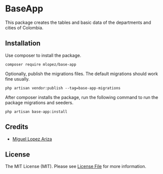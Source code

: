 # BaseApp

This package creates the tables and basic data of the departments and cities of Colombia.

## Installation

Use composer to install the package.

```
composer require mlopez/base-app
```

Optionally, publish the migrations files. The default migrations should work fine usually.

```
php artisan vendor:publish --tag=base-app-migrations
```

After composer installs the package, run the following command to run the package migrations and seeders.

```
php artisan base-app:install
```

## Credits

- [Miguel Lopez Ariza](https://github.com/parrotsoft)


## License

The MIT License (MIT). Please see [License File](LICENSE.md) for more information.